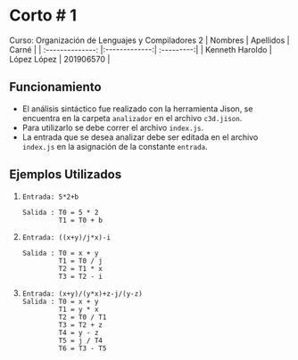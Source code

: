# Corto # 1
Curso: Organización de Lenguajes y Compiladores 2
| Nombres          | Apellidos     | Carné      |
| :--------------: |:-------------:| :---------:|
| Kenneth Haroldo  | López López   | 201906570  |

## Funcionamiento
* El análisis sintáctico fue realizado con la herramienta Jison, se encuentra en la carpeta `analizador` en el archivo `c3d.jison`.
* Para utilizarlo se debe correr el archivo `index.js`.
* La entrada que se desea analizar debe ser editada en el archivo `index.js` en la asignación de la constante `entrada`.

## Ejemplos Utilizados
1. ```
   Entrada: 5*2+b

   Salida : T0 = 5 * 2 
            T1 = T0 + b
    ```

2. ```
   Entrada: ((x+y)/j*x)-i

   Salida : T0 = x + y 
            T1 = T0 / j
            T2 = T1 * x
            T3 = T2 - i
   ```
3. ``` 
   Entrada: (x+y)/(y*x)+z-j/(y-z)
   Salida : T0 = x + y
            T1 = y * x
            T2 = T0 / T1
            T3 = T2 + z
            T4 = y - z
            T5 = j / T4
            T6 = T3 - T5         
   ```